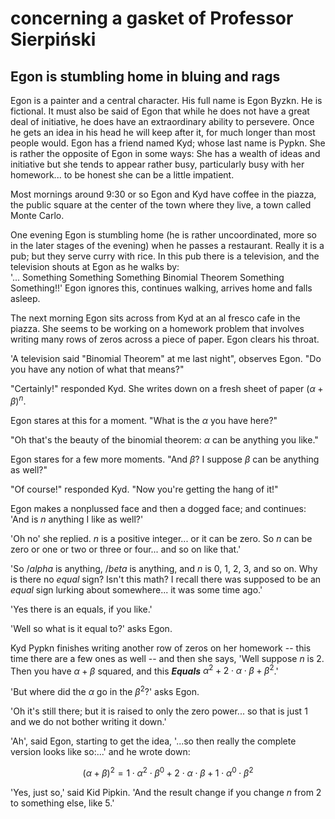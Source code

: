 # concerning a gasket of Professor Sierpiński


## Egon is stumbling home in bluing and rags


Egon is a painter and a central character. His full name is Egon Byzkn.
He is fictional.
It must also be said of Egon that while he does not have a great deal of initiative,
he does have an extraordinary ability to persevere. Once he gets an idea in his head 
he will keep after it, for much longer than most people would. Egon has a friend named 
Kyd; whose last name is Pypkn. She is rather the opposite
of Egon in some ways: She has a wealth of ideas and initiative but 
she tends to appear rather busy,
particularly busy with her homework... to be honest she can be a little impatient.


Most mornings around 9:30 or so Egon and Kyd have coffee in the piazza, the public square 
at the center of the town where they live, a town called Monte Carlo. 


One evening Egon is stumbling home (he is rather uncoordinated, more so in the later stages
of the evening) when he passes a restaurant. Really it is a pub; but they serve curry with 
rice. In this pub there is a television, and the television shouts at Egon as he walks by:  
'... Something Something Something Binomial Theorem Something Something!!'
Egon ignores this, continues walking, arrives home and falls asleep.


The next morning Egon sits across from Kyd at an al fresco cafe in the piazza. 
She seems to be working on a homework problem that involves writing many rows 
of zeros across a piece of paper. Egon clears his throat.

'A television said "Binomial Theorem" at me last night", observes Egon. "Do you have any notion of what 
that means?"


"Certainly!" responded Kyd. She writes down on a fresh sheet of paper ${( \alpha  +  \beta )}^n$.


Egon stares at this for a moment. "What is the $\alpha$ you have here?"


"Oh that's the beauty of the binomial theorem: $\alpha$ can be anything you like."


Egon stares for a few more moments. "And $\beta$? I suppose $\beta$ can be anything as well?"


"Of course!" responded Kyd. "Now you're getting the hang of it!"


Egon makes a nonplussed face and then a dogged face; and continues: 'And is $n$ anything I like as well?' 


'Oh no' she replied. $n$ is a positive integer... or it can be zero. So $n$ can be zero or one or 
two or three or four... and so on like that.'


'So $/alpha$ is anything, $/beta$ is anything, and $n$ is 0, 1, 2, 3, and so on. 
Why is there no *equal* sign? Isn't this math? I recall there was supposed to 
be an *equal* sign lurking about somewhere... it was some time ago.'


'Yes there is an equals, if you like.'


'Well so what is it equal to?' asks Egon. 


Kyd Pypkn finishes writing another row of zeros on her homework -- this time there are a few ones as well -- 
and then she says,
'Well suppose $n$ is 2. Then you have $\alpha + \beta$ squared, and this ***Equals*** 
$\alpha^2 + 2 \cdot \alpha \cdot \beta + \beta^2$.'


'But where did the $\alpha$ go in the $\beta^2$?' asks Egon.


'Oh it's still there; but it is raised to only the zero power... so that is just 1 and we do not bother writing it down.'


'Ah', said Egon, starting to get the idea, '...so then really the complete version looks like so:...' 
and he wrote down: 


$$
(\alpha + \beta)^2 = 1 \cdot \alpha^2 \cdot \beta^0 + 2 \cdot \alpha \cdot \beta + 1 \cdot \alpha^0 \cdot \beta^2
$$


'Yes, just so,' said Kid Pipkin. 'And the result change if you change $n$ from 2 to something else, like 5.'

